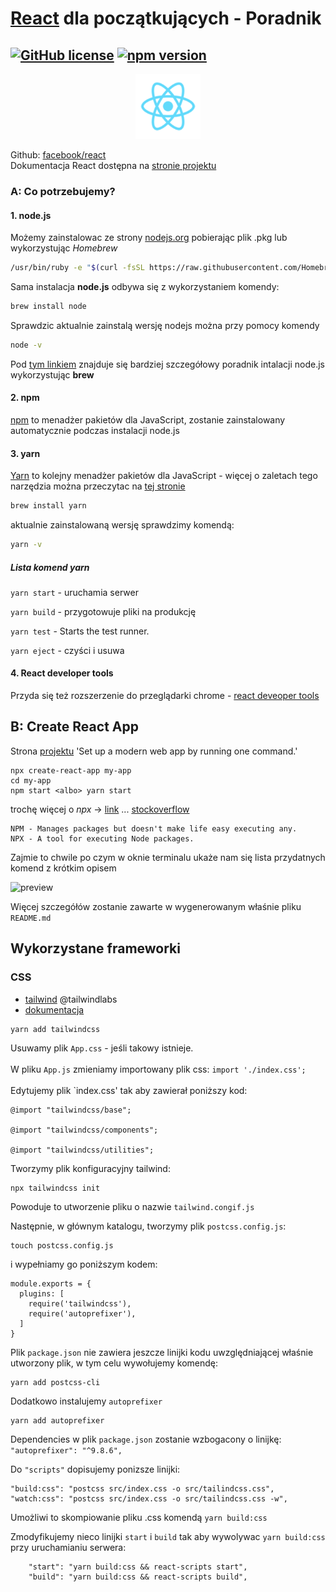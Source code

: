 # [React][react-url] dla początkujących - Poradnik 


## [![GitHub license](https://img.shields.io/badge/license-MIT-blue.svg)](https://github.com/facebook/react/blob/master/LICENSE) [![npm version](https://img.shields.io/npm/v/react.svg?style=flat)](https://www.npmjs.com/package/react) 


<!-- <h3 align="center"> <a href="https://pl.reactjs.org">React</a></h3> -->
<p align="center">
  <a href="https://pl.reactjs.org">
    <img alt="react" width="104px" src="https://raw.githubusercontent.com/github/explore/80688e429a7d4ef2fca1e82350fe8e3517d3494d/topics/react/react.png" alt="React logo">
  </a>
</p>

Github: [facebook/react](https://github.com/facebook/react) <br/>
Dokumentacja React dostępna na [stronie projektu](https://reactjs.org/docs)

### A: Co potrzebujemy?

#### 1. node.js

Możemy zainstalowac ze strony [nodejs.org][nodejs-url] pobierając plik .pkg
lub wykorzystując *Homebrew* 

```bash
/usr/bin/ruby -e "$(curl -fsSL https://raw.githubusercontent.com/Homebrew/install/master/install)"
```

Sama instalacja **node.js** odbywa się z wykorzystaniem komendy:

```zsh
brew install node
```

Sprawdzic aktualnie zainstalą wersję nodejs można przy pomocy komendy

```zsh
node -v
```

Pod [tym linkiem](https://changelog.com/posts/install-node-js-with-homebrew-on-os-x) znajduje się bardziej szczegółowy poradnik intalacji node.js wykorzystując **brew**

#### 2. npm 
[npm][npmjs-url] to  menadżer pakietów dla JavaScript, zostanie zainstalowany automatycznie podczas instalacji node.js
 
#### 3. yarn
[Yarn][yarn-url] to kolejny menadżer pakietów dla JavaScript - więcej o zaletach tego narzędzia można przeczytac na [tej stronie](https://www.nafrontendzie.pl/czym-jest-yarn-czego-sluzy)

```zsh
brew install yarn
```

aktualnie zainstalowaną wersję sprawdzimy komendą:
```zsh
yarn -v
```

##### Lista komend yarn

`yarn start` - uruchamia serwer

`yarn build` - przygotowuje pliki na produkcję

`yarn test` -  Starts the test runner.

`yarn eject` - czyści i usuwa

#### 4. React developer tools
Przyda się też rozszerzenie do przeglądarki chrome - [react deveoper tools][rdt-url]
 
## B: Create React App
Strona [projektu][create-react-url]
'Set up a modern web app by running one command.'
 
```
npx create-react-app my-app
cd my-app
npm start <albo> yarn start
```

trochę więcej o *npx* -> [link](https://blog.npmjs.org/post/162869356040/introducing-npx-an-npm-package-runner) ... [stockoverflow](https://stackoverflow.com/questions/50605219/difference-between-npx-and-npm)

```
NPM - Manages packages but doesn't make life easy executing any.
NPX - A tool for executing Node packages.
```

Zajmie to chwile po czym w oknie terminalu ukaże nam się lista przydatnych komend z krótkim opisem

![preview][c-r-a-url]

Więcej szczegółów zostanie zawarte w wygenerowanym właśnie pliku `README.md`

## Wykorzystane frameworki
### CSS
* [tailwind](https://tailwindcss.com) @tailwindlabs
* [dokumentacja](https://tailwindcss.com/docs/installation)
  
```
yarn add tailwindcss
```

Usuwamy plik `App.css` - jeśli takowy istnieje.<br/><br/>
W pliku `App.js` zmieniamy importowany plik css: `import './index.css';`<br/><br/>
Edytujemy plik `index.css' tak aby zawierał poniższy kod:

```
@import "tailwindcss/base";

@import "tailwindcss/components";

@import "tailwindcss/utilities";
```

Tworzymy plik konfiguracyjny tailwind:
```
npx tailwindcss init
```
Powoduje to utworzenie pliku o nazwie `tailwind.congif.js`

Następnie, w głównym katalogu, tworzymy plik `postcss.config.js`:  
```
touch postcss.config.js
```
i wypełniamy go poniższym kodem:
```
module.exports = {
  plugins: [
    require('tailwindcss'),
    require('autoprefixer'),
  ]
}
```

Plik `package.json` nie zawiera jeszcze linijki kodu uwzględniającej właśnie utworzony plik, w tym celu wywołujemy komendę:
```
yarn add postcss-cli
```

Dodatkowo instalujemy `autoprefixer`

```
yarn add autoprefixer
```
Dependencies w plik `package.json` zostanie wzbogacony o linijkę: `"autoprefixer": "^9.8.6",`

Do `"scripts"` dopisujemy ponizsze linijki:
```
"build:css": "postcss src/index.css -o src/tailindcss.css",
"watch:css": "postcss src/index.css -o src/tailindcss.css -w",
```
Umożliwi to skompiowanie pliku .css komendą `yarn build:css`

Zmodyfikujemy nieco linijki `start` i `build` tak aby wywolywac `yarn build:css` przy uruchamianiu serwera:

```
    "start": "yarn build:css && react-scripts start",
    "build": "yarn build:css && react-scripts build",
````


<!-- Poradnik bazuje na repozytorium [QuentinWatt](https://github.com/QuentinWatt) <br/>
oraz jego tutorialu (React JS for beginners) [YouTube](https://www.youtube.com/watch?v=HDEVMozZhv8&list=PL41lfR-6DnOoTiHU4Ub6efP-p3xAq3eiV). -->


<!-- Linki -->
[nodejs-url]: https://nodejs.org/en/
[npmjs-url]: https://www.npmjs.com
[yarn-url]: https://yarnpkg.com
[rdt-url]: https://chrome.google.com/webstore/detail/react-developer-tools/fmkadmapgofadopljbjfkapdkoienihi
[react-url]: https://pl.reactjs.org/
[create-react-url]: https://create-react-app.dev

[c-r-a-url]: https://raw.githubusercontent.com/pajlotapps/React-dla-poczatkujacych-poradnik/master/cra.png?raw=true
